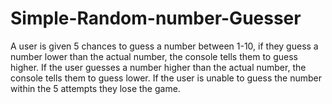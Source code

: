 # Simple-Random-number-Guesser
A user is given 5 chances to guess a number between 1-10, if they guess a number lower than the actual number, the console tells them to guess higher. If the user guesses a number higher than the actual number, the console tells them to guess lower. If the user is unable to guess the number within the 5 attempts they lose the game.
